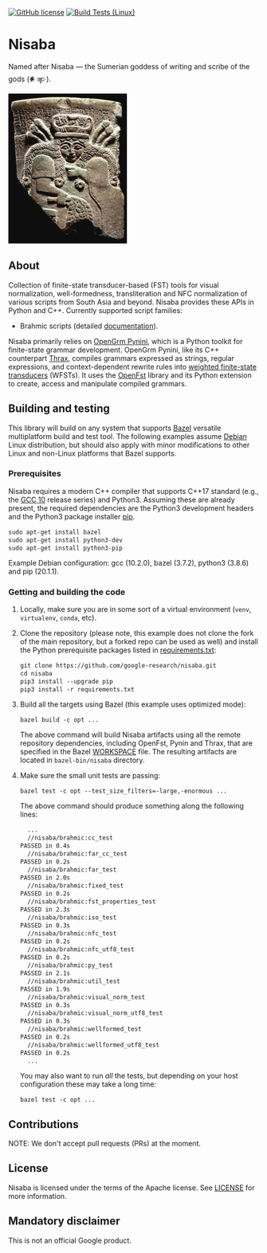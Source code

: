 [![GitHub license](https://img.shields.io/badge/license-Apache2-blue.svg)](https://github.com/google-research/nisaba/blob/main/LICENSE)
[![Build Tests (Linux)](https://github.com/google-research/nisaba/workflows/linux/badge.svg)](https://github.com/google-research/nisaba/actions?query=workflow%3A%22linux%22)

# Nisaba

Named after Nisaba — the Sumerian goddess of writing and scribe of the gods (𒀭𒉀).

![nisaba](etc/nisaba.png "Source: The Pergamon Museum, Berlin, Germany")

## About

Collection of finite-state transducer-based (FST) tools for visual
normalization, well-formedness, transliteration and NFC normalization of various
scripts from South Asia and beyond. Nisaba provides these APIs in Python and C++.
Currently supported script families:

*  Brahmic scripts (detailed [documentation](nisaba/brahmic/README.md)).

Nisaba primarily relies on [OpenGrm Pynini](http://pynini.opengrm.org/), which
is a Python toolkit for finite-state grammar development. OpenGrm Pynini, like
its C++ counterpart [Thrax](http://thrax.opengrm.org/), compiles grammars
expressed as strings, regular expressions, and context-dependent rewrite rules
into [weighted finite-state
transducers](http://www.cs.nyu.edu/~mohri/pub/fla.pdf) (WFSTs).  It uses the
[OpenFst](http://openfst.org) library and its Python extension to create, access
and manipulate compiled grammars.

## Building and testing

This library will build on any system that supports
[Bazel](https://bazel.build/) versatile multiplatform build and test tool. The
following examples assume [Debian](https://www.debian.org/) Linux distribution,
but should also apply with minor modifications to other Linux and non-Linux
platforms that Bazel supports.

### Prerequisites

Nisaba requires a modern C++ compiler that supports C++17 standard (e.g., the
[GCC 10](https://gcc.gnu.org/gcc-10/) release series) and Python3. Assuming
these are already present, the required dependencies are the Python3 development
headers and the Python3 package installer [pip](https://pip.pypa.io/en/stable/).

```shell
sudo apt-get install bazel
sudo apt-get install python3-dev
sudo apt-get install python3-pip
```

Example Debian configuration: gcc (10.2.0), bazel (3.7.2), python3 (3.8.6) and
pip (20.1.1).

### Getting and building the code

1.  Locally, make sure you are in some sort of a virtual environment (`venv`,
    `virtualenv`, `conda`, etc).
2.  Clone the repository (please note, this example does not clone the fork of
    the main repository, but a forked repo can be used as well) and install the
    Python prerequisite packages listed in [requirements.txt](requirements.txt):

    ```shell
    git clone https://github.com/google-research/nisaba.git
    cd nisaba
    pip3 install --upgrade pip
    pip3 install -r requirements.txt
    ```

3.  Build all the targets using Bazel (this example uses optimized mode):

    ```shell
    bazel build -c opt ...
    ```

    The above command will build Nisaba artifacts using all the remote
    repository dependencies, including OpenFst, Pynin and Thrax, that are
    specified in the Bazel [WORKSPACE](WORKSPACE.bazel) file. The resulting
    artifacts are located in `bazel-bin/nisaba` directory.
4.  Make sure the small unit tests are passing:

    ```shell
    bazel test -c opt --test_size_filters=-large,-enormous ...
    ```

    The above command should produce something along the following lines:

    ```shell
      ...
      //nisaba/brahmic:cc_test                                                 PASSED in 0.4s
      //nisaba/brahmic:far_cc_test                                             PASSED in 0.2s
      //nisaba/brahmic:far_test                                                PASSED in 2.0s
      //nisaba/brahmic:fixed_test                                              PASSED in 0.2s
      //nisaba/brahmic:fst_properties_test                                     PASSED in 2.3s
      //nisaba/brahmic:iso_test                                                PASSED in 0.3s
      //nisaba/brahmic:nfc_test                                                PASSED in 0.2s
      //nisaba/brahmic:nfc_utf8_test                                           PASSED in 0.2s
      //nisaba/brahmic:py_test                                                 PASSED in 2.1s
      //nisaba/brahmic:util_test                                               PASSED in 1.9s
      //nisaba/brahmic:visual_norm_test                                        PASSED in 0.3s
      //nisaba/brahmic:visual_norm_utf8_test                                   PASSED in 0.3s
      //nisaba/brahmic:wellformed_test                                         PASSED in 0.2s
      //nisaba/brahmic:wellformed_utf8_test                                    PASSED in 0.2s
      ...
    ```

    You may also want to run *all* the tests, but depending on your host
    configuration these may take a long time:

    ```shell
    bazel test -c opt ...
    ```

## Contributions

NOTE: We don't accept pull requests (PRs) at the moment.

## License

Nisaba is licensed under the terms of the Apache license. See [LICENSE](LICENSE)
for more information.

## Mandatory disclaimer

This is not an official Google product.
